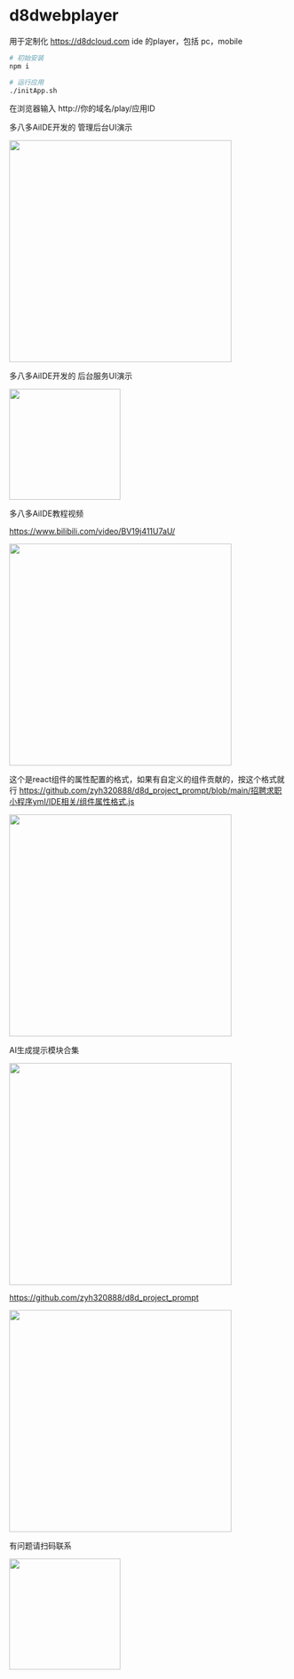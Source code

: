 # d8dwebplayer

用于定制化 https://d8dcloud.com ide 的player，包括 pc，mobile

```sh
# 初始安装
npm i

# 运行应用
./initApp.sh

```

在浏览器输入 
http://你的域名/play/应用ID

多八多AiIDE开发的 管理后台UI演示

<img src="https://github.com/zyh320888/d8dwebplayer/assets/107449579/1a154602-2aea-4683-a499-0c16f3f0ce4a" width="400">


多八多AiIDE开发的 后台服务UI演示 

<img src="https://github.com/zyh320888/d8dwebplayer/assets/107449579/107c7159-726c-4734-bf32-c871150a5582" width="200">


多八多AiIDE教程视频

https://www.bilibili.com/video/BV19j411U7aU/

<img src="https://github.com/zyh320888/d8dwebplayer/assets/107449579/dcfe7042-3386-432f-8304-22fe51dd3d1c" width="400">



这个是react组件的属性配置的格式，如果有自定义的组件贡献的，按这个格式就行
https://github.com/zyh320888/d8d_project_prompt/blob/main/招聘求职小程序ymI/IDE相关/组件属性格式.js

<img src="https://github.com/zyh320888/d8dwebplayer/assets/107449579/7617b82c-1eba-4f4c-973a-c88309d82254" width="400">


AI生成提示模块合集

<img src="https://github.com/zyh320888/d8dwebplayer/assets/107449579/e2d63cc3-a995-4ed0-bdef-a3093289d176" width="400">


https://github.com/zyh320888/d8d_project_prompt

<img src="https://github.com/zyh320888/d8dwebplayer/assets/107449579/0c75b64e-36dc-4c7f-8790-f7a02d4daac6" width="400">


有问题请扫码联系

<img src="https://d8doss.y2o.me/weworkqrcode.png" width="200">

